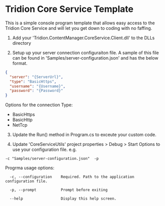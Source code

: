 # Tridion Core Service Template

This is a simple console program template that allows easy access to the Tridion Core Service and will let you get down to coding with no faffing.

1.  Add your 'Tridion.ContentManager.CoreService.Client.dll' to the DLLs directory

2. Setup up your server connection configuraiton file. A sample of this file can be found in 'Samples/server-configuration.json' and has the below format.
```json
{
  "server": "{ServerUrl}",
  "type": "BasicHttps",
  "username": "{Username}",
  "password": "{Password}"
}
```
Options for the connection Type: 
* BasicHttps
* BasicHttp
* NetTcp

3. Update the Run() method in Program.cs to exceute your custom code.

4. Update 'CoreServiceUtils' project properties > Debug > Start Options to use your configuration file. e.g.

```
-c "Samples/server-configuration.json"  -p
```

Progrma usage options:
```
  -c, --configuration    Required. Path to the application configuration file.

  -p, --prompt           Prompt before exiting

  --help                 Display this help screen.
```